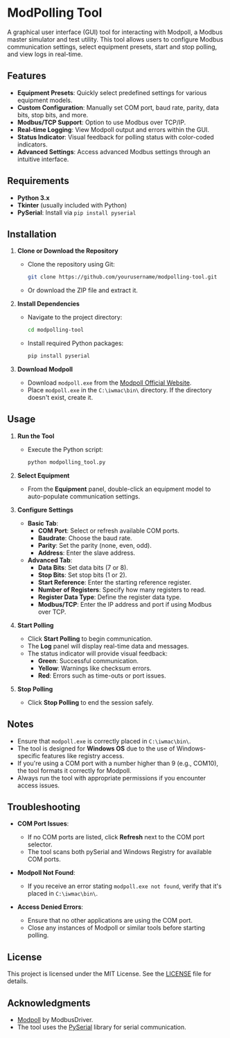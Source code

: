 # ModPolling Tool

A graphical user interface (GUI) tool for interacting with Modpoll, a Modbus master simulator and test utility. This tool allows users to configure Modbus communication settings, select equipment presets, start and stop polling, and view logs in real-time.

## Features

- **Equipment Presets**: Quickly select predefined settings for various equipment models.
- **Custom Configuration**: Manually set COM port, baud rate, parity, data bits, stop bits, and more.
- **Modbus/TCP Support**: Option to use Modbus over TCP/IP.
- **Real-time Logging**: View Modpoll output and errors within the GUI.
- **Status Indicator**: Visual feedback for polling status with color-coded indicators.
- **Advanced Settings**: Access advanced Modbus settings through an intuitive interface.

## Requirements

- **Python 3.x**
- **Tkinter** (usually included with Python)
- **PySerial**: Install via `pip install pyserial`

## Installation

1. **Clone or Download the Repository**

   - Clone the repository using Git:

     ```bash
     git clone https://github.com/yourusername/modpolling-tool.git
     ```

   - Or download the ZIP file and extract it.

2. **Install Dependencies**

   - Navigate to the project directory:

     ```bash
     cd modpolling-tool
     ```

   - Install required Python packages:

     ```bash
     pip install pyserial
     ```

3. **Download Modpoll**

   - Download `modpoll.exe` from the [Modpoll Official Website](https://www.modbusdriver.com/modpoll.html).
   - Place `modpoll.exe` in the `C:\iwmac\bin\` directory. If the directory doesn't exist, create it.

## Usage

1. **Run the Tool**

   - Execute the Python script:

     ```bash
     python modpolling_tool.py
     ```

2. **Select Equipment**

   - From the **Equipment** panel, double-click an equipment model to auto-populate communication settings.

3. **Configure Settings**

   - **Basic Tab**:
     - **COM Port**: Select or refresh available COM ports.
     - **Baudrate**: Choose the baud rate.
     - **Parity**: Set the parity (none, even, odd).
     - **Address**: Enter the slave address.
   - **Advanced Tab**:
     - **Data Bits**: Set data bits (7 or 8).
     - **Stop Bits**: Set stop bits (1 or 2).
     - **Start Reference**: Enter the starting reference register.
     - **Number of Registers**: Specify how many registers to read.
     - **Register Data Type**: Define the register data type.
     - **Modbus/TCP**: Enter the IP address and port if using Modbus over TCP.

4. **Start Polling**

   - Click **Start Polling** to begin communication.
   - The **Log** panel will display real-time data and messages.
   - The status indicator will provide visual feedback:
     - **Green**: Successful communication.
     - **Yellow**: Warnings like checksum errors.
     - **Red**: Errors such as time-outs or port issues.

5. **Stop Polling**

   - Click **Stop Polling** to end the session safely.

## Notes

- Ensure that `modpoll.exe` is correctly placed in `C:\iwmac\bin\`.
- The tool is designed for **Windows OS** due to the use of Windows-specific features like registry access.
- If you're using a COM port with a number higher than 9 (e.g., COM10), the tool formats it correctly for Modpoll.
- Always run the tool with appropriate permissions if you encounter access issues.

## Troubleshooting

- **COM Port Issues**:
  - If no COM ports are listed, click **Refresh** next to the COM port selector.
  - The tool scans both pySerial and Windows Registry for available COM ports.

- **Modpoll Not Found**:
  - If you receive an error stating `modpoll.exe not found`, verify that it's placed in `C:\iwmac\bin\`.

- **Access Denied Errors**:
  - Ensure that no other applications are using the COM port.
  - Close any instances of Modpoll or similar tools before starting polling.

## License

This project is licensed under the MIT License. See the [LICENSE](LICENSE) file for details.

## Acknowledgments

- [Modpoll](https://www.modbusdriver.com/modpoll.html) by ModbusDriver.
- The tool uses the [PySerial](https://github.com/pyserial/pyserial) library for serial communication.
